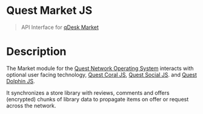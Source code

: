 # Quest Market JS
> API Interface for [qDesk Market](qd-market-ts) 

# Description

The Market module for the [Quest Network Operating System](quest-os-js) interacts with optional user facing technology, [Quest Coral JS](quest-coral-js), [Quest Social JS](quest-social-js).  and [Quest Dolphin JS](quest-dolphin-js). 

It synchronizes a store library with reviews, comments and offers (encrypted) chunks of library data to propagate items on offer or request across the network.
